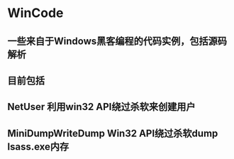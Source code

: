 # WinCode
一些来自于Windows黑客编程的代码实例，包括源码解析
--
目前包括
--
NetUser 利用win32 API绕过杀软来创建用户
----
MiniDumpWriteDump Win32 API绕过杀软dump lsass.exe内存
----
